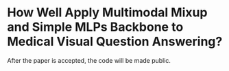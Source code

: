# How Well Apply Multimodal Mixup and Simple MLPs Backbone to Medical Visual Question Answering?
After the paper is accepted, the code will be made public. 
